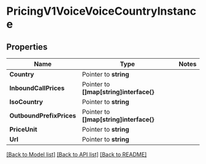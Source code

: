 # PricingV1VoiceVoiceCountryInstance

## Properties
Name | Type | Notes
------------ | ------------- | -------------
**Country** | Pointer to **string** | 
**InboundCallPrices** | Pointer to **[]map[string]interface{}** | 
**IsoCountry** | Pointer to **string** | 
**OutboundPrefixPrices** | Pointer to **[]map[string]interface{}** | 
**PriceUnit** | Pointer to **string** | 
**Url** | Pointer to **string** | 

[[Back to Model list]](../README.md#documentation-for-models) [[Back to API list]](../README.md#documentation-for-api-endpoints) [[Back to README]](../README.md)


